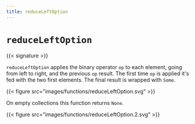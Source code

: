 ```yaml
---
title: reduceLeftOption
---
```


# `reduceLeftOption`

{{< signature >}}

`reduceLeftOption` applies the binary operator `op` to each element, going from left to right, and the previous `op` result.
The first time `op` is applied it's fed with the two first elements.
The final result is wrapped with `Some`.

{{< figure src="images/functions/reduceLeftOption.svg" >}}

On empty collections this function returns `None`.

{{< figure src="images/functions/reduceLeftOption.2.svg" >}}
